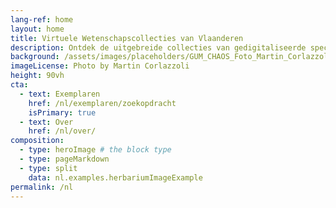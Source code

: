 ```yaml
---
lang-ref: home
layout: home
title: Virtuele Wetenschapscollecties van Vlaanderen 
description: Ontdek de uitgebreide collecties van gedigitaliseerde specimens van botanische tuinen, arboreta, herbaria en meer. 
background: /assets/images/placeholders/GUM_CHAOS_Foto_Martin_Corlazzoli.jpg
imageLicense: Photo by Martin Corlazzoli
height: 90vh
cta:
  - text: Exemplaren
    href: /nl/exemplaren/zoekopdracht
    isPrimary: true
  - text: Over
    href: /nl/over/
composition:
  - type: heroImage # the block type
  - type: pageMarkdown
  - type: split
    data: nl.examples.herbariumImageExample
permalink: /nl
---
```

